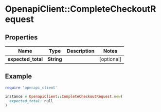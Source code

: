 # OpenapiClient::CompleteCheckoutRequest

## Properties

| Name | Type | Description | Notes |
| ---- | ---- | ----------- | ----- |
| **expected_total** | **String** |  | [optional] |

## Example

```ruby
require 'openapi_client'

instance = OpenapiClient::CompleteCheckoutRequest.new(
  expected_total: null
)
```

